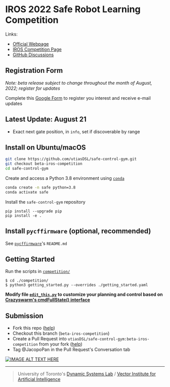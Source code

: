 # IROS 2022 Safe Robot Learning Competition

Links:
- [Official Webpage](https://www.dynsyslab.org/iros-2022-safe-robot-learning-competition/)
- [IROS Competition Page](https://iros2022.org/program/competition/#toggle-id-8)
- [GitHub Discussions](https://github.com/utiasDSL/safe-control-gym/discussions/categories/iros-2022-competition)

## Registration Form

*Note: beta release subject to change throughout the month of August, 2022; register for updates*

Complete this [Google Form](https://forms.gle/vEmVK99n1SyaE4Zw9) to register you interest and receive e-mail updates

## Latest Update: August 21
- Exact next gate position, in `info`, set if discoverable by range

## Install on Ubuntu/macOS

```bash
git clone https://github.com/utiasDSL/safe-control-gym.git
git checkout beta-iros-competition
cd safe-control-gym
```

Create and access a Python 3.8 environment using
[`conda`](https://docs.conda.io/projects/conda/en/latest/user-guide/install/index.html)

```bash
conda create -n safe python=3.8
conda activate safe
```

Install the `safe-control-gym` repository 

```
pip install --upgrade pip
pip install -e .
```

## Install `pycffirmware` (optional, recommended) 

See [`pycffirmware`](https://github.com/utiasDSL/pycffirmware)'s `README.md`



## Getting Started
Run the scripts in [`competition/`](https://github.com/utiasDSL/safe-control-gym/tree/main/competition)
```
$ cd ./competition/
$ python3 getting_started.py --overrides ./getting_started.yaml
```
**Modify file [`edit_this.py`](https://github.com/utiasDSL/safe-control-gym/blob/beta-iros-competition/competition/edit_this.py) to customize your planning and control based on [Crazyswarm's cmdFullState() interface](https://crazyswarm.readthedocs.io/en/latest/api.html#pycrazyswarm.crazyflie.Crazyflie.cmdFullState)**

## Submission

- Fork this repo ([help](https://docs.github.com/en/get-started/quickstart/fork-a-repo))
- Checkout this branch (`beta-iros-competition`)
- Create a Pull Request into `utiasDSL/safe-control-gym:beta-iros-competition` from your fork ([help](https://docs.github.com/en/pull-requests/collaborating-with-pull-requests/proposing-changes-to-your-work-with-pull-requests/creating-a-pull-request-from-a-fork))
- Tag @JacopoPan in the Pull Request's Conversation tab

[![IMAGE ALT TEXT HERE](https://img.youtube.com/vi/TzxycGeu_OM/maxresdefault.jpg)](https://www.youtube.com/watch?v=TzxycGeu_OM)

-----
> University of Toronto's [Dynamic Systems Lab](https://github.com/utiasDSL) / [Vector Institute for Artificial Intelligence](https://github.com/VectorInstitute)
